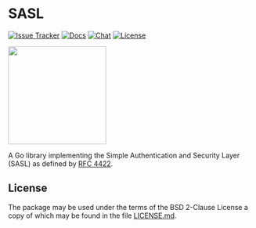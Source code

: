# SASL

[![Issue Tracker][badge]](https://mellium.im/issue)
[![Docs](https://pkg.go.dev/badge/utilware/dep/sasl)](https://pkg.go.dev/utilware/dep/sasl)
[![Chat](https://img.shields.io/badge/XMPP-users@mellium.chat-orange.svg)](https://mellium.chat)
[![License](https://img.shields.io/badge/license-FreeBSD-blue.svg)](https://opensource.org/licenses/BSD-2-Clause)

<a href="https://opencollective.com/mellium" alt="Donate on Open Collective"><img src="https://opencollective.com/mellium/donate/button@2x.png?color=blue" width="200"/></a>

A Go library implementing the Simple Authentication and Security Layer (SASL) as
defined by [RFC 4422][rfc4422].


## License

The package may be used under the terms of the BSD 2-Clause License a copy of
which may be found in the file [LICENSE.md][LICENSE].

[badge]: https://img.shields.io/badge/style-mellium%2fxmpp-green.svg?longCache=true&style=popout-square&label=issues
[rfc4422]: https://tools.ietf.org/html/rfc4422
[LICENSE]: https://codeberg.org/mellium/xmpp/src/branch/main/LICENSE
